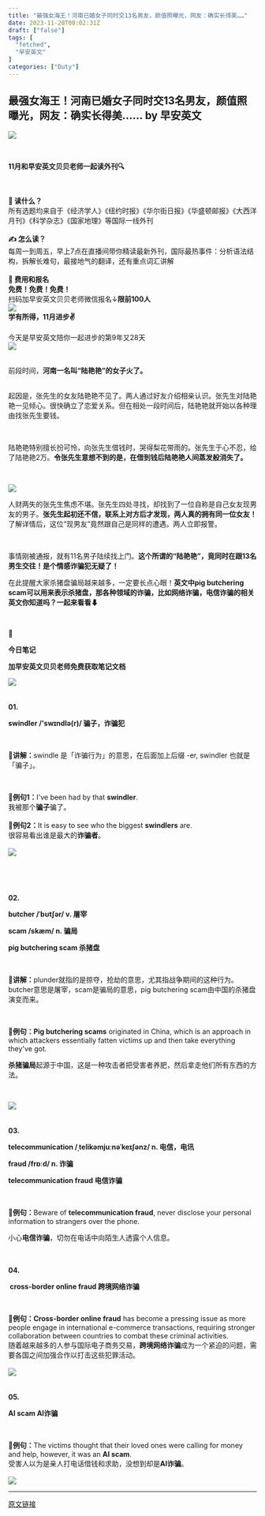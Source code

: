 ```yaml
---
title: "最强女海王！河南已婚女子同时交13名男友，颜值照曝光，网友：确实长得美……"
date: 2023-11-28T00:02:31Z
draft: ["false"]
tags: [
  "fetched",
  "早安英文"
]
categories: ["Duty"]
---
```

最强女海王！河南已婚女子同时交13名男友，颜值照曝光，网友：确实长得美…… by 早安英文
------
<div><p data-mpa-powered-by="yiban.io"><img data-galleryid="" data-imgfileid="503508330" data-ratio="0.44300278035217794" data-src="https://mmbiz.qpic.cn/mmbiz_gif/l8kFNEiaDgImMotRBGSyqQVXnwicWQMSUKicSXvPiaAj9zuvtgFWE535WM2ELHLibhxs9SSfDBQTicT6LticU3BeWslIw/640?wx_fmt=gif" data-type="gif" data-w="1079" src="https://mmbiz.qpic.cn/mmbiz_gif/l8kFNEiaDgImMotRBGSyqQVXnwicWQMSUKicSXvPiaAj9zuvtgFWE535WM2ELHLibhxs9SSfDBQTicT6LticU3BeWslIw/640?wx_fmt=gif"></p><p><br></p><p><strong><span></span></strong></p><p><strong><span>11月和早安英文贝贝老师一起读外刊🔍</span></strong></p><p><strong><span><br></span></strong></p><section><span><strong><span>📖 读什么？</span></strong></span></section><section><span>所有选题均来自于《经济学人》《纽约时报》《华尔街日报》《华盛顿邮报》《大西洋月刊》《科学杂志》《国家地理》等国际一线外刊</span></section><section><span><br></span></section><section><span><strong><span>✍️ 怎么读？</span></strong></span></section><section><span>每周一到周五，早上7点在直播间带你精读最新外刊，国际最热事件：分析语法结构，拆解长难句，最接地气的翻译，还有重点词汇讲解</span></section><section><span><br></span></section><section><span><strong>🐚 费用和报名</strong></span></section><section><strong><span>免费！免费！免费！</span></strong></section><section><span>扫码加早安英文贝贝老师微信报名↓</span><span><strong>限前100人</strong></span><span><br><img data-galleryid="" data-imgfileid="503508331" data-ratio="1.017636684303351" data-s="300,640" data-src="https://mmbiz.qpic.cn/sz_mmbiz_png/l8kFNEiaDgIkoJmK5YYduDy488pzyGmE2flEGwJOMhRVDRBsDA5OE0tk8HiauEvu58sWtPkrhal1QiaFSpibgBwJVA/640?wx_fmt=png" data-type="png" data-w="567" src="https://mmbiz.qpic.cn/sz_mmbiz_png/l8kFNEiaDgIkoJmK5YYduDy488pzyGmE2flEGwJOMhRVDRBsDA5OE0tk8HiauEvu58sWtPkrhal1QiaFSpibgBwJVA/640?wx_fmt=png"></span></section><section><strong><span>学有所得，11月进步✌</span></strong></section><section><strong><span><br></span></strong></section><section><span><span>今天是早安英文陪你一起进步的第</span></span><span>9</span><span><span>年又28天</span></span></section><section><img data-fileid="503367154" data-imgfileid="503508329" data-ratio="0.1875" data-src="https://mmbiz.qpic.cn/mmbiz_gif/2TSketEedQ9mmk8nGa8zUv26iapUUPIczjUGSuap1ZqpQO56wnwGGmwkicPphswx7DG3CgAribFoibGw48d3VoQ17g/640?wx_fmt=gif" data-type="gif" data-w="128" data-width="10%" src="https://mmbiz.qpic.cn/mmbiz_gif/2TSketEedQ9mmk8nGa8zUv26iapUUPIczjUGSuap1ZqpQO56wnwGGmwkicPphswx7DG3CgAribFoibGw48d3VoQ17g/640?wx_fmt=gif"></section><section><br></section><section><span></span></section><p><span></span><span>前段时间，</span><span><strong><span>河南一名叫“陆艳艳”的女子火了。</span></strong></span><strong><span></span></strong></p><section><span></span></section><section><br></section><section><span></span><strong><span></span></strong><span>起因是，张先生的女友陆艳艳不见了。两人通过好友介绍相亲认识。张先生对陆艳艳一见倾心。很快确立了恋爱关系。</span><span>但在相处一段时间后，陆艳艳就开始以各种理由找张先生要钱。</span></section><p><br></p><p><span>陆艳艳特别擅长扮可怜，向张先生借钱时，哭得梨花带雨的。张先生于心不忍，给了陆艳艳2万。</span><span><strong><span>令张先生意想不到的是，在借到钱后陆艳艳人间蒸发般消失了。</span></strong></span></p><p><br></p><p><img data-imgfileid="503508585" data-ratio="0.5587121212121212" data-s="300,640" data-src="https://mmbiz.qpic.cn/sz_mmbiz_png/l8kFNEiaDgIkrLLM8bmEAOdqHdoAcIvEQWEznXiaVE2pWp2VjeeBpYQnHyKuR4QudEe4UBXElEKe40vpIw2yRoPw/640?wx_fmt=png&amp;from=appmsg" data-type="png" data-w="528" src="https://mmbiz.qpic.cn/sz_mmbiz_png/l8kFNEiaDgIkrLLM8bmEAOdqHdoAcIvEQWEznXiaVE2pWp2VjeeBpYQnHyKuR4QudEe4UBXElEKe40vpIw2yRoPw/640?wx_fmt=png&amp;from=appmsg"></p><p><span></span><span><span></span></span><span></span></p><p><span>人财两失的张先生焦虑不堪。张先生四处寻找，却找到了一位自称是自己女友现男友的男子。</span><span><strong><span>张先生起初还不信，联系上对方后才发现，两人真的拥有同一位女友！</span></strong></span><span>了解详情后，这位“现男友”竟然跟自己是同样的遭遇。两人立即报警。</span></p><p><br></p><p><span>事情刚被通报，就有11名男子陆续找上门。</span><span><strong><span>这个所谓的“陆艳艳”，竟同时在跟13名男生交往！是个情感诈骗犯无疑了！</span></strong></span></p><p><mpcpc js_editor_cpcad="" src="/cgi-bin/readtemplate?t=tmpl/cpc_tmpl#1700044180610" data-category_id_list="1|16|17|2|21|24|28|29|31|35|36|37|39|41|42|43|46|47|48|5|50|51|55|56|57|58|59|6|60|61|62|63|64|65|66|67|68|7|8" data-id="1700044180610"></mpcpc><span>在此提醒大家杀猪盘骗局越来越多，一定要长点心眼！</span><span><strong><span>英文中pig butchering scam可以用来表示杀猪盘，那各种领域的诈骗，比如网络诈骗，电信诈骗的相关英文你知道吗？一起来看看⬇</span></strong></span><strong><span></span></strong></p><p><strong><span><br></span></strong></p><p><span><strong><span>📒</span></strong></span></p><p><span><strong><span>今日笔记</span></strong></span></p><p><span><strong><span>加早安英文贝贝老师免费获取笔记文档</span></strong></span></p><section><img data-backh="306" data-backw="300" data-galleryid="" data-imgfileid="503508332" data-ratio="1.017636684303351" data-s="300,640" data-src="https://mmbiz.qpic.cn/sz_mmbiz_png/l8kFNEiaDgIkoJmK5YYduDy488pzyGmE2flEGwJOMhRVDRBsDA5OE0tk8HiauEvu58sWtPkrhal1QiaFSpibgBwJVA/640?wx_fmt=png" data-type="png" data-w="567" src="https://mmbiz.qpic.cn/sz_mmbiz_png/l8kFNEiaDgIkoJmK5YYduDy488pzyGmE2flEGwJOMhRVDRBsDA5OE0tk8HiauEvu58sWtPkrhal1QiaFSpibgBwJVA/640?wx_fmt=png"></section><section><br></section><section><br></section><section><strong><span><strong><span>01.</span></strong></span></strong></section><p><span></span><span></span><span></span><span><strong>swindler /'swɪndlə(r)/ 骗子，诈骗犯</strong></span></p><p><span><strong><br></strong></span></p><p><strong><span>📝讲解：</span></strong><span>swindle 是「诈骗行为」的意思，在后面加上后缀 -er, swindler 也就是「骗子」。</span></p><p><span><br></span></p><section><span></span></section><section><strong><span>📍例句1：</span></strong><span>I've been had by that </span><span><strong>swindler</strong></span><span>.</span></section><section><span>我被那个</span><span><strong>骗子</strong></span><span>骗了。</span><span></span></section><section><span><br></span></section><section><strong><span>📍例句2：</span></strong><span>It is easy to see who the biggest </span><span><strong>swindlers</strong></span><span> are.</span></section><section><span>很容易看出谁是最大的</span><span><strong>诈骗者</strong></span><span>。</span></section><section><span></span><span></span><span></span><span></span><span></span></section><section><span></span><br></section><section><img data-croporisrc="https://mmbiz.qpic.cn/sz_mmbiz_jpg/l8kFNEiaDgIkrLLM8bmEAOdqHdoAcIvEQLZZJicgGyj6KByRicicicy01qicqtfEmb4iaQ1SoITO1jJyp9iaApkOBCBia8g/0?wx_fmt=jpeg&amp;from=appmsg" data-cropx1="0" data-cropx2="974" data-cropy1="208.71428571428567" data-cropy2="779.5567765567764" data-galleryid="" data-imgfileid="503508336" data-ratio="0.5862422997946611" data-s="300,640" data-src="https://mmbiz.qpic.cn/sz_mmbiz_jpg/l8kFNEiaDgIkrLLM8bmEAOdqHdoAcIvEQNzib8eDicZmEVvjrfKV67yLv4Ne6oRKbIImCicqVxv6oJYicaclWjUC2yQ/640?wx_fmt=jpeg" data-type="jpeg" data-w="974" src="https://mmbiz.qpic.cn/sz_mmbiz_jpg/l8kFNEiaDgIkrLLM8bmEAOdqHdoAcIvEQNzib8eDicZmEVvjrfKV67yLv4Ne6oRKbIImCicqVxv6oJYicaclWjUC2yQ/640?wx_fmt=jpeg"></section><p><br></p><p><br></p><p><strong><span><strong><span>02.</span></strong></span></strong><span></span></p><p><span><strong>butcher /ˈbʊtʃər/ v. 屠宰</strong></span></p><p><span><strong>scam /skæm/ n. 骗局</strong></span></p><p><span><strong>pig butchering scam 杀猪盘</strong></span></p><p><br></p><p><strong><span>📝讲解：</span></strong><span>plunder就指的是掠夺，抢劫的意思，尤其指战争期间的这种行为。butcher意思是屠宰，scam是骗局的意思，pig butchering scam由中国的杀猪盘演变而来。</span></p><p><span><br></span></p><p><strong><span>📍例句：</span></strong><span></span><span><strong>Pig butchering scams</strong></span><span> originated in China, which is an approach in which attackers essentially fatten victims up and then take everything they've got.</span></p><section><span><strong>杀猪骗局</strong></span><span>起源于中国，这是一种攻击者把受害者养肥，然后拿走他们所有东西的方法。</span></section><p><span><br></span></p><section><img data-croporisrc="https://mmbiz.qpic.cn/sz_mmbiz_jpg/l8kFNEiaDgIkrLLM8bmEAOdqHdoAcIvEQ2FSAZM95bSP77Qic7QNZDBHfOHuQlCEagBE5Ycj39qqibfj0Pszqwlicg/0?wx_fmt=jpeg&amp;from=appmsg" data-cropx1="0" data-cropx2="960" data-cropy1="353.4065934065934" data-cropy2="975.8241758241758" data-galleryid="" data-imgfileid="503508335" data-ratio="0.6479166666666667" data-s="300,640" data-src="https://mmbiz.qpic.cn/sz_mmbiz_jpg/l8kFNEiaDgIkrLLM8bmEAOdqHdoAcIvEQBAoD8mSmCXiaklAFJdwKMu1icl51QibtUVhibuBK3OA35Auj4Rj71LVceA/640?wx_fmt=jpeg" data-type="jpeg" data-w="960" src="https://mmbiz.qpic.cn/sz_mmbiz_jpg/l8kFNEiaDgIkrLLM8bmEAOdqHdoAcIvEQBAoD8mSmCXiaklAFJdwKMu1icl51QibtUVhibuBK3OA35Auj4Rj71LVceA/640?wx_fmt=jpeg"></section><section><br></section><section><br></section><section><strong><span><strong><span>03.</span></strong></span></strong><span></span></section><p><span><strong>telecommunication /ˌtelikəmjuːnəˈkeɪʃənz/ n. 电信，电讯</strong></span></p><p><span><strong>fraud /frɒːd/ n. 诈骗</strong></span></p><p><span><strong>telecommunication fraud 电信诈骗</strong></span></p><p><br></p><section><strong><span>📍例句：</span></strong><span></span><span></span><span></span><span></span><span></span><span></span><span></span><span></span><span>Beware of </span><span><strong>telecommunication fraud</strong></span><span>, never disclose your personal information to strangers over the phone.</span></section><p><span>小心</span><span><strong>电信诈骗</strong></span><span>，切勿在电话中向陌生人透露个人信息。</span></p><p><mpcpc js_editor_cpcad="" src="/cgi-bin/readtemplate?t=tmpl/cpc_tmpl#1699889271553" data-category_id_list="1|16|17|2|21|24|28|29|31|35|36|37|39|41|42|43|46|47|48|5|50|51|55|56|57|58|59|6|60|61|62|63|64|65|66|67|68|7|8" data-id="1699889271553"></mpcpc></p><section><br></section><section><br></section><section><strong><span><strong><span>04.</span></strong></span></strong></section><p><strong></strong><span><strong> cross-border online fraud 跨境网络诈骗</strong></span><span></span></p><p><br></p><section><span>📍<strong>例句：</strong></span><span></span><span></span><span></span><span></span><span></span><span></span><span><strong>Cross-border online fraud</strong></span><span> has become a pressing issue as more people engage in international e-commerce transactions, requiring stronger collaboration between countries to combat these criminal activities. </span><span></span></section><section><span></span><span>随着越来越多的人参与国际电子商务交易，</span><span><strong>跨境网络诈骗</strong></span><span>成为一个紧迫的问题，需要各国之间加强合作以打击这些犯罪活动。</span><span></span></section><section><br></section><section><img data-croporisrc="https://mmbiz.qpic.cn/sz_mmbiz_jpg/l8kFNEiaDgIkrLLM8bmEAOdqHdoAcIvEQdBMTT3DZAd2VN1rgbalxYr9MbaibK5N3hdx2eG1VbconseFVwJOT8Kw/0?wx_fmt=jpeg&amp;from=appmsg" data-cropx1="0" data-cropx2="640" data-cropy1="300.0732600732601" data-cropy2="727.9120879120879" data-galleryid="" data-imgfileid="503508338" data-ratio="0.66875" data-s="300,640" data-src="https://mmbiz.qpic.cn/sz_mmbiz_jpg/l8kFNEiaDgIkrLLM8bmEAOdqHdoAcIvEQ9hu8jcZc7aKddB2bK56kfHibJyeQhgfXuSuIjoGEyZkd8ibmKfRotvJw/640?wx_fmt=jpeg" data-type="jpeg" data-w="640" src="https://mmbiz.qpic.cn/sz_mmbiz_jpg/l8kFNEiaDgIkrLLM8bmEAOdqHdoAcIvEQ9hu8jcZc7aKddB2bK56kfHibJyeQhgfXuSuIjoGEyZkd8ibmKfRotvJw/640?wx_fmt=jpeg"></section><section><br></section><section><br></section><section><strong><span><strong><span>05.</span></strong></span></strong><strong></strong></section><p><span></span><strong><span>AI scam AI诈骗</span></strong></p><p><span></span><br></p><section><strong><span>📍例句：</span></strong><span></span><span></span><span></span><span></span><span></span><span></span><span></span><span>The victims thought that their loved ones were calling for money and help, however, it was an </span><span><strong>AI scam</strong></span><span>.</span></section><section><span>受害人以为是亲人打电话借钱和求助，没想到却是</span><span><strong>AI诈骗</strong></span><span>。</span><span></span><span></span></section><section><span></span></section><section><br></section><section><img data-croporisrc="https://mmbiz.qpic.cn/sz_mmbiz_jpg/l8kFNEiaDgIkrLLM8bmEAOdqHdoAcIvEQmj60OaDhHUkuczWJYGrCOiaxdWaWaPq19WicC0fWrG4gtSfTA6RqoLDQ/0?wx_fmt=jpeg&amp;from=appmsg" data-cropx1="0" data-cropx2="1280" data-cropy1="0" data-cropy2="769.8059964726631" data-galleryid="" data-imgfileid="503508337" data-ratio="0.600925925925926" data-s="300,640" data-src="https://mmbiz.qpic.cn/sz_mmbiz_jpg/l8kFNEiaDgIkrLLM8bmEAOdqHdoAcIvEQ3g2StwKCKj8N1XicM0xwtyz3cYXYglgX4CPJXicKicYvrgfTccSFic9CwQ/640?wx_fmt=jpeg" data-type="jpeg" data-w="1080" src="https://mmbiz.qpic.cn/sz_mmbiz_jpg/l8kFNEiaDgIkrLLM8bmEAOdqHdoAcIvEQ3g2StwKCKj8N1XicM0xwtyz3cYXYglgX4CPJXicKicYvrgfTccSFic9CwQ/640?wx_fmt=jpeg"><span></span></section><section><span></span></section><p><mp-style-type data-value="3"></mp-style-type></p></div>  
<hr>
<a href="https://mp.weixin.qq.com/s/okDGQL-CqJr2Zp26G5rpvg",target="_blank" rel="noopener noreferrer">原文链接</a>

